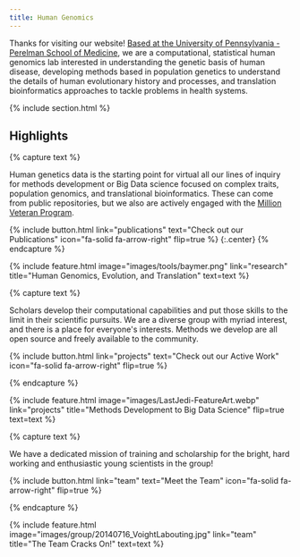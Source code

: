 ```yaml
---
title: Human Genomics
---
```


Thanks for visiting our website! [Based at the University of Pennsylvania - Perelman School of Medicine](https://www.med.upenn.edu/), we are a computational, statistical human genomics lab interested in understanding the genetic basis of human disease, developing methods based in population genetics to understand the details of human evolutionary history and processes, and translation bioinformatics approaches to tackle problems in health systems.

{% include section.html %}

## Highlights

{% capture text %}

Human genetics data is the starting point for virtual all our lines of inquiry for methods development or Big Data science focused on complex traits, population genomics, and translational bioinformatics. These can come from public repositories, but we also are actively engaged with the [Million Veteran Program](https://www.mvp.va.gov/pwa/).

{%
  include button.html
  link="publications"
  text="Check out our Publications"
  icon="fa-solid fa-arrow-right"
  flip=true
%}
{:.center}
{% endcapture %}

{%
  include feature.html
  image="images/tools/baymer.png"
  link="research"
  title="Human Genomics, Evolution, and Translation"
  text=text
%}

{% capture text %}

Scholars develop their computational capabilities and put those skills to the limit in their scientific pursuits. We are a diverse group with myriad interest, and there is a place for everyone's interests. Methods we develop are all open source and freely available to the community. 

{%
  include button.html
  link="projects"
  text="Check out our Active Work"
  icon="fa-solid fa-arrow-right"
  flip=true
%}

{% endcapture %}

{%
  include feature.html
  image="images/LastJedi-FeatureArt.webp"
  link="projects"
  title="Methods Development to Big Data Science"
  flip=true
  text=text
%}

{% capture text %}

We have a dedicated mission of training and scholarship for the bright, hard working and enthusiastic young scientists in the group! 

{%
  include button.html
  link="team"
  text="Meet the Team"
  icon="fa-solid fa-arrow-right"
  flip=true
%}

{% endcapture %}

{%
  include feature.html
  image="images/group/20140716_VoightLabouting.jpg"
  link="team"
  title="The Team Cracks On!"
  text=text
%}
